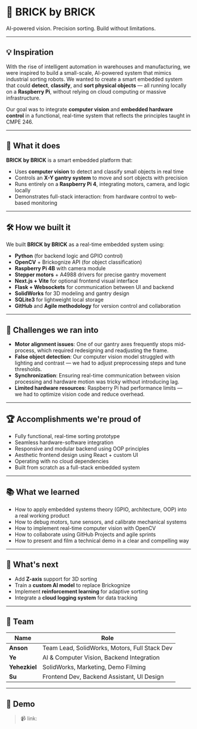 # 🧱 BRICK by BRICK

AI-powered vision. Precision sorting. Build without limitations.

---

## 💡 Inspiration

With the rise of intelligent automation in warehouses and manufacturing, we were inspired to build a small-scale, AI-powered system that mimics industrial sorting robots. We wanted to create a smart embedded system that could **detect**, **classify**, and **sort physical objects** — all running locally on a **Raspberry Pi**, without relying on cloud computing or massive infrastructure.

Our goal was to integrate **computer vision** and **embedded hardware control** in a functional, real-time system that reflects the principles taught in CMPE 246.

---

## 🧠 What it does

**BRICK by BRICK** is a smart embedded platform that:

- Uses **computer vision** to detect and classify small objects in real time  
- Controls an **X-Y gantry system** to move and sort objects with precision  
- Runs entirely on a **Raspberry Pi 4**, integrating motors, camera, and logic locally  
- Demonstrates full-stack interaction: from hardware control to web-based monitoring

---

## 🛠️ How we built it

We built **BRICK by BRICK** as a real-time embedded system using:

- **Python** (for backend logic and GPIO control)  
- **OpenCV** + Brickognize API (for object classification)  
- **Raspberry Pi 4B** with camera module  
- **Stepper motors** + A4988 drivers for precise gantry movement  
- **Next.js + Vite** for optional frontend visual interface  
- **Flask + Websockets** for communication between UI and backend  
- **SolidWorks** for 3D modeling and gantry design  
- **SQLite3** for lightweight local storage  
- **GitHub** and **Agile methodology** for version control and collaboration

---

## 🚧 Challenges we ran into

- **Motor alignment issues**: One of our gantry axes frequently stops mid-process, which required redesigning and readjusting the frame.
- **False object detection**: Our computer vision model struggled with lighting and contrast — we had to adjust preprocessing steps and tune thresholds.
- **Synchronization**: Ensuring real-time communication between vision processing and hardware motion was tricky without introducing lag.
- **Limited hardware resources**: Raspberry Pi had performance limits — we had to optimize vision code and reduce overhead.

---

## 🏆 Accomplishments we're proud of

- Fully functional, real-time sorting prototype  
- Seamless hardware-software integration  
- Responsive and modular backend using OOP principles  
- Aesthetic frontend design using React + custom UI  
- Operating with no cloud dependencies  
- Built from scratch as a full-stack embedded system

---

## 📚 What we learned

- How to apply embedded systems theory (GPIO, architecture, OOP) into a real working product  
- How to debug motors, tune sensors, and calibrate mechanical systems  
- How to implement real-time computer vision with OpenCV  
- How to collaborate using GitHub Projects and agile sprints  
- How to present and film a technical demo in a clear and compelling way

---

## 🚀 What's next

- Add **Z-axis** support for 3D sorting  
- Train a **custom AI model** to replace Brickognize   
- Implement **reinforcement learning** for adaptive sorting  
- Integrate a **cloud logging system** for data tracking

---

## 👥 Team

| Name | Role |
|------|------|
| **Anson** | Team Lead, SolidWorks, Motors, Full Stack Dev |
| **Ye** | AI & Computer Vision, Backend Integration |
| **Yehezkiel** | SolidWorks, Marketing, Demo Filming |
| **Su** | Frontend Dev, Backend Assistant, UI Design |

---

## 🎥 Demo

> 📹 link:
